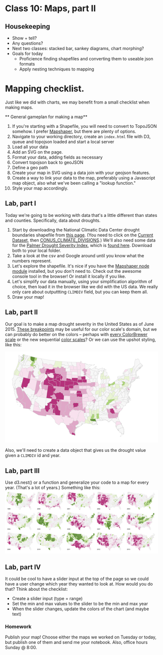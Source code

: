 # Class 10: Maps, part II

## Housekeeping
  * Show + tell?
  * Any questions?
  * Next two classes: stacked bar, sankey diagrams, chart morphing?
  * Goals for today
  	* Proficience finding shapefiles and converting them to useable json formats
  	* Apply nesting techniques to mapping


# Mapping checklist.

Just like we did with charts, we may benefit from a small checklist when making maps.

** General gameplan for making a map**

1. If you're starting with a Shapefile, you will need to convert to TopoJSON somehow. I prefer [Mapshaper](http://www.mapshaper.org), but there are plenty of options.
2. Navigate to your working directory, create an `index.html` file with D3, queue and topojson loaded and start a local server
3. Load all your data
4. Add an SVG on the page.
5. Format your data, adding fields as necessary
6. Convert topojson back to geoJSON
7. Define a geo path 
8. Create your map in SVG using a data join with your geojson features.
9. Create a way to link your data to the map, preferably using a Javascript map object, also what we've been calling a "lookup function."
10. Style your map accordingly.

## Lab, part I
Today we're going to be working with data that's a little different than states and counties. Specifically, data about droughts.

1. Start by downloading the National Climatic Data Center drought boundaries shapefile from [this page](https://www.ncdc.noaa.gov/monitoring-references/maps/us-climate-divisions.php). (You need to click on the [Current Dataset](ftp://ftp.ncdc.noaa.gov/pub/data/cirs/climdiv/), then [CONUS_CLIMATE_DIVISIONS](ftp://ftp.ncdc.noaa.gov/pub/data/cirs/climdiv/CONUS_CLIMATE_DIVISIONS.shp.zip).) We'll also need some data for the [Palmer Drought Severity Index](https://www.drought.gov/drought/content/products-current-drought-and-monitoring-drought-indicators/palmer-drought-severity-index), which is [found here](views/data/tidy-drought-data.csv). Download both to your local folder.
2. Take a look at the csv and Google around until you know what the numbers represent.
3. Let's explore the shapefile. It's nice if you have the [Mapshaper node module](https://github.com/mbloch/mapshaper#installation) installed, but you don't need to. Check out the awesome console tool in the browser! Or install it locally if you like.
4. Let's simplify our data manually, using your simplification algorithm of choice, then load it in the browser like we did with the US data. We really only care about outputtting `CLIMDIV` field, but you can keep them all.
5. Draw your map!


## Lab, part II
Our goal is to make a map drought severity in the United States as of June 2015. [These breakpoints](http://www.cpc.ncep.noaa.gov/products/analysis_monitoring/regional_monitoring/palmer.gif) may be useful for our color scale's domain, but we can probably do better on the colors – perhaps with [every ColorBrewer scale](http://bl.ocks.org/mbostock/5577023) or the new sequential [color scales](http://bl.ocks.org/pstuffa/d5934843ee3a7d2cc8406de64e6e4ea5)? Or we can use the upshot styling, like this:

<img src="images/Screen Shot 2018-12-06 at 2.56.22 PM.png">

Also, we'll need to create a data object that gives us the drought value given a `CLIMDIV` id and year.

## Lab, part III
Use d3.nest() or a function and generalize your code to a map for every year. (That's a lot of years.) Something like this:
<img src="images/Screen Shot 2018-12-06 at 2.26.00 PM.png">

## Lab, part IV
It could be cool to have a slider input at the top of the page so we could have a user change which year they wanted to look at. How would you do that? Think about the checklist:
 * Create a slider input (type = range)
 * Set the min and max values to the slider to be the min and max year
 * When the slider changes, update the colors of the chart (and maybe text)

### Homework
Publish your map! Choose either the maps we worked on Tuesday or today, but publish one of them and send me your notebook. Also, office hours Sunday @ 8:00.




